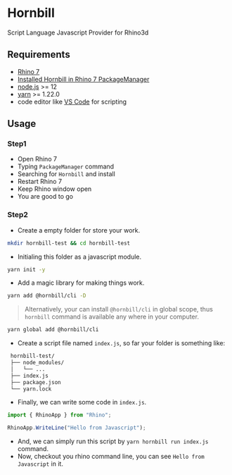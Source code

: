 # Hornbill

Script Language Javascript Provider for Rhino3d

## Requirements

* [Rhino 7](https://www.rhino3d.com/download/rhino-for-windows/7/latest)
* [Installed Hornbill in Rhino 7 PackageManager](#Step1)
* [node.js](https://nodejs.org/en/) >= 12
* [yarn](https://classic.yarnpkg.com/en/docs/install) >= 1.22.0
* code editor like [VS Code](https://code.visualstudio.com/) for scripting

## Usage

### Step1

* Open Rhino 7
* Typing `PackageManager` command
* Searching for `Hornbill` and install
* Restart Rhino 7
* Keep Rhino window open
* You are good to go

### Step2

* Create a empty folder for store your work.

```bash
mkdir hornbill-test && cd hornbill-test
```

* Initialing this folder as a javascript module.

```bash
yarn init -y
```

* Add a magic library for making things work.

```bash
yarn add @hornbill/cli -D
```

>Alternatively, your can install `@hornbill/cli` in global scope, thus `hornbill` command is available any where in your computer.

```bash
yarn global add @hornbill/cli
```

* Create a script file named `index.js`, so far your folder is something like:

```bash
 hornbill-test/
 ├── node_modules/
 │   └── ...
 ├── index.js
 ├── package.json
 └── yarn.lock
```

* Finally, we can write some code in `index.js`.

```js
import { RhinoApp } from "Rhino";

RhinoApp.WriteLine("Hello from Javascript");
```

* And, we can simply run this script by `yarn hornbill run index.js` command.
* Now, checkout you rhino command line, you can see `Hello from Javascript` in it.

